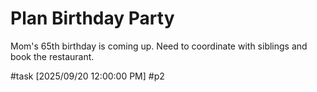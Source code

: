 # Plan Birthday Party

Mom's 65th birthday is coming up. Need to coordinate with siblings and book the restaurant.

#task [2025/09/20 12:00:00 PM] #p2
